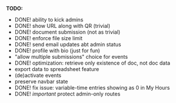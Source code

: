 
**TODO:**
- DONE! ability to kick admins
- DONE! show URL along with QR (trivial)
- DONE! document submission (not as trivial)
- DONE! enforce file size limit
- DONE! send email updates abt admin status
- DONE! profile with bio (just for fun)
- "allow multiple submissions" choice for events
- DONE! optimization: retrieve only existence of doc, not doc data
- export data to spreadsheet feature
- (de)activate events
- preserve navbar state
- DONE! fix issue: variable-time entries showing as 0 in My Hours
- DONE! *important* protect admin-only routes